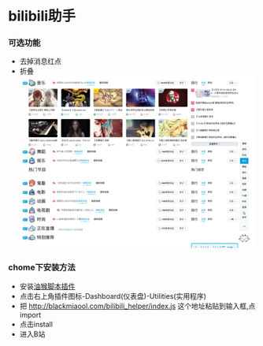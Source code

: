 # bilibili助手
### 可选功能
* 去掉消息红点
* 折叠
![Alt](example.png "示例图片")

### chome下安装方法
* 安装[油猴脚本插件](https://chrome.google.com/webstore/detail/dhdgffkkebhmkfjojejmpbldmpobfkfo)
* 点击右上角插件图标-Dashboard(仪表盘)-Utilities(实用程序) 
* 把 http://blackmiaool.com/bilibili_helper/index.js 这个地址粘贴到输入框,点import
* 点击install
* 进入B站
